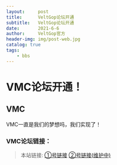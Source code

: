 ```yaml
---
layout:     post
title:      VeltGop论坛开通
subtitle:   VeltGop论坛开通
date:       2021-6-6
author:     VeltGop官方
header-img: img/post-web.jpg
catalog: true
tags:
    - bbs
---
```


# VMC论坛开通！

## VMC

VMC一直是我们的梦想吗，我们实现了！

### VMC论坛链接：

> 本站链接:
[①号链接](https://veltgop.github.io)
[②号链接(维护中)](http://bbs.veltgop.xyz)
